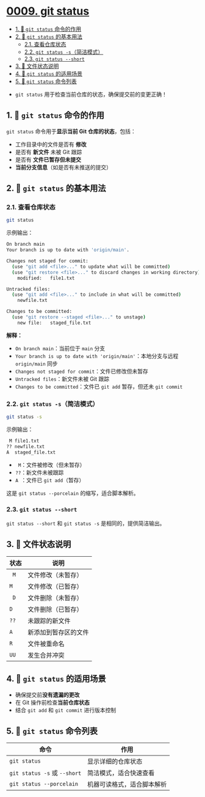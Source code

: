 # [0009. git status](https://github.com/tnotesjs/TNotes.git-notes/tree/main/notes/0009.%20git%20status)

<!-- region:toc -->

- [1. 📒 `git status` 命令的作用](#1--git-status-命令的作用)
- [2. 📒 `git status` 的基本用法](#2--git-status-的基本用法)
  - [2.1. 查看仓库状态](#21-查看仓库状态)
  - [2.2. `git status -s`（简洁模式）](#22-git-status--s简洁模式)
  - [2.3. `git status --short`](#23-git-status---short)
- [3. 📒 文件状态说明](#3--文件状态说明)
- [4. 📒 `git status` 的适用场景](#4--git-status-的适用场景)
- [5. 📒 `git status` 命令列表](#5--git-status-命令列表)

<!-- endregion:toc -->
- `git status` 用于检查当前仓库的状态，确保提交前的变更正确！

## 1. 📒 `git status` 命令的作用

`git status` 命令用于**显示当前 Git 仓库的状态**，包括：

- 工作目录中的文件是否有 **修改**
- 是否有 **新文件** 未被 Git 跟踪
- 是否有 **文件已暂存但未提交**
- **当前分支信息**（如是否有未推送的提交）

## 2. 📒 `git status` 的基本用法

### 2.1. 查看仓库状态

```sh
git status
```

示例输出：

```sh
On branch main
Your branch is up to date with 'origin/main'.

Changes not staged for commit:
  (use "git add <file>..." to update what will be committed)
  (use "git restore <file>..." to discard changes in working directory)
    modified:   file1.txt

Untracked files:
  (use "git add <file>..." to include in what will be committed)
    newfile.txt

Changes to be committed:
  (use "git restore --staged <file>..." to unstage)
    new file:   staged_file.txt
```

**解释：**

- `On branch main`：当前位于 `main` 分支
- `Your branch is up to date with 'origin/main'`：本地分支与远程 `origin/main` 同步
- `Changes not staged for commit`：文件已修改但未暂存
- `Untracked files`：新文件未被 Git 跟踪
- `Changes to be committed`：文件已 `git add` 暂存，但还未 `git commit`

### 2.2. `git status -s`（简洁模式）

```sh
git status -s
```

示例输出：

```sh
 M file1.txt
?? newfile.txt
A  staged_file.txt
```

- ` M`：文件被修改（但未暂存）
- `??`：新文件未被跟踪
- `A `：文件已 `git add`（暂存）

这是 `git status --porcelain` 的缩写，适合脚本解析。

### 2.3. `git status --short`

`git status --short` 和 `git status -s` 是相同的，提供简洁输出。

## 3. 📒 文件状态说明

| 状态 | 说明                 |
| ---- | -------------------- |
| ` M` | 文件修改（未暂存）   |
| `M ` | 文件修改（已暂存）   |
| ` D` | 文件删除（未暂存）   |
| `D ` | 文件删除（已暂存）   |
| `??` | 未跟踪的新文件       |
| `A ` | 新添加到暂存区的文件 |
| `R ` | 文件被重命名         |
| `UU` | 发生合并冲突         |

## 4. 📒 `git status` 的适用场景

- 确保提交前**没有遗漏的更改**
- 在 Git 操作前检查**当前仓库状态**
- 结合 `git add` 和 `git commit` 进行版本控制

## 5. 📒 `git status` 命令列表

| 命令                         | 作用                       |
| ---------------------------- | -------------------------- |
| `git status`                 | 显示详细的仓库状态         |
| `git status -s` 或 `--short` | 简洁模式，适合快速查看     |
| `git status --porcelain`     | 机器可读格式，适合脚本解析 |
